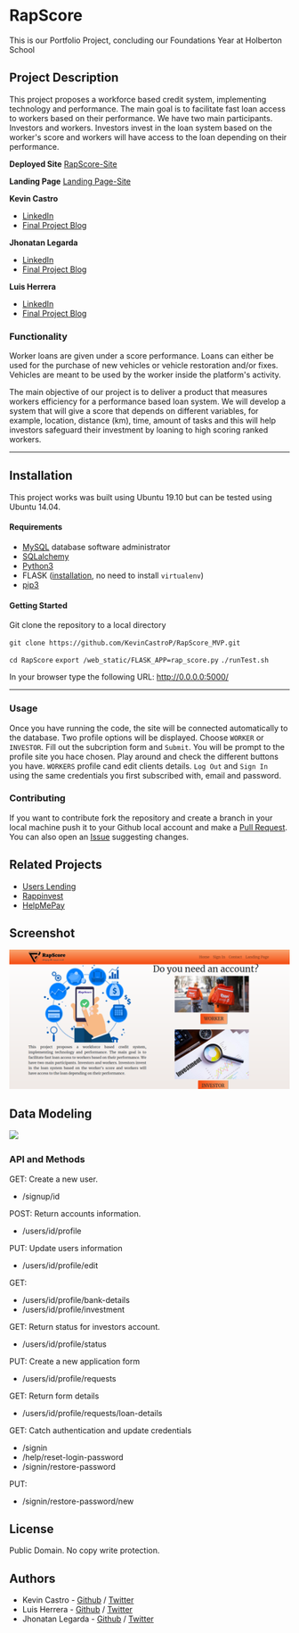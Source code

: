 # RapScore

This is our Portfolio Project, concluding our Foundations Year at Holberton School

## Project Description

This project proposes a workforce based credit system, implementing technology and performance. The main goal is to facilitate fast loan access to workers based on their performance. We have two main participants. Investors and workers. Investors invest in the loan system based on the worker's score and workers will have access to the loan depending on their performance.

**Deployed Site**
[RapScore-Site](http://rapscore.glitch.me/home)

**Landing Page**
[Landing Page-Site](https://mixed-oasis-caterpillar.glitch.me/)

**Kevin Castro**
- [LinkedIn](https://www.linkedin.com/in/kevin-castro-a46996193/)
- [Final Project Blog](https://www.linkedin.com/posts/kevin-castro-a46996193_rapscore-final-project-activity-6681644008369872897-jvvp)

**Jhonatan Legarda**
- [LinkedIn](https://www.linkedin.com/in/jhonatan-legarda-3799a5193/)
- [Final Project Blog](https://medium.com/@stevencruz.300008/construction-of-the-rapscore-project-c24efb197a69)

**Luis Herrera**
- [LinkedIn](https://www.linkedin.com/in/lh1008/?locale=en_US)
- [Final Project Blog](https://medium.com/@lh1008/it-all-started-in-rapscore-a7923a840d82)

### Functionality

Worker loans are given under a score performance. Loans can either be used for the purchase of new vehicles or vehicle restoration and/or fixes. Vehicles are meant to be used by the worker inside the platform's activity.

The main objective of our project is to deliver a product that measures workers efficiency for a performance based loan system. We will develop a system that will give a score that depends on different variables, for example, location, distance (km), time, amount of tasks and this will help investors safeguard their investment by loaning to high scoring ranked workers.

---

## Installation

This project works was built using Ubuntu 19.10 but can be tested using Ubuntu 14.04. 

#### Requirements

- [MySQL](https://www.digitalocean.com/community/tutorials/how-to-install-mysql-on-ubuntu-18-04) database software administrator
- [SQLalchemy](https://docs.sqlalchemy.org/en/13/intro.html#installation)
- [Python3](https://docs.python-guide.org/starting/install3/linux/)
- FLASK ([installation](https://flask.palletsprojects.com/en/1.1.x/installation/#install-flask), no need to install `virtualenv`)
- [pip3](https://askubuntu.com/questions/778052/installing-pip3-for-python3-on-ubuntu-16-04-lts-using-a-proxy)

#### Getting Started

Git clone the repository to a local directory

`git clone https://github.com/KevinCastroP/RapScore_MVP.git`

`cd RapScore`
`export /web_static/FLASK_APP=rap_score.py`
`./runTest.sh`

In your browser type the following URL: http://0.0.0.0:5000/

---

### Usage

Once you have running the code, the site will be connected automatically to the database. Two profile options will be displayed. Choose `WORKER` or `INVESTOR`. Fill out the subcription form and `Submit`. You will be prompt to the profile site you hace chosen. Play around and check the different buttons you have. `WORKERS` profile cand edit clients details. `Log Out` and `Sign In` using the same credentials you first subscribed with, email and password. 

### Contributing

If you want to contribute fork the repository and create a branch in your local machine push it to your Github local account and make a [Pull Request](https://github.com/KevinCastroP/RapScore_MVP/pulls). You can also open an [Issue](https://github.com/KevinCastroP/RapScore_MVP/issues) suggesting changes.

## Related Projects

- [Users Lending](https://github.com/cybernuki/Users-Lending-Back)
- [Rappinvest](https://github.com/AlejandroArbelaez21/final_project)
- [HelpMePay](https://github.com/mateo-a/HelpMePay)

## Screenshot

![](web_static/static/images/screenshot.png)

## Data Modeling

![](web_static/static/images/modelo_entidad_relacionDB.png)

### API and Methods
 
GET: Create a new user.
* /signup/id

POST: Return accounts information.
* /users/id/profile

PUT: Update users information
* /users/id/profile/edit

GET:
* /users/id/profile/bank-details
* /users/id/profile/investment

GET: Return status for investors account.
* /users/id/profile/status

PUT: Create a new application form
* /users/id/profile/requests

GET: Return form details
* /users/id/profile/requests/loan-details

GET: Catch authentication and update credentials
* /signin
* /help/reset-login-password
* /signin/restore-password

PUT:
* /signin/restore-password/new

## License

Public Domain. No copy write protection.

## Authors
* Kevin Castro - [Github](https://github.com/KevinCastroP) / [Twitter](https://twitter.com/ccali_k)  
* Luis Herrera - [Github](https://github.com/lh1008) / [Twitter](https://twitter.com/lh1008)
* Jhonatan Legarda - [Github](https://github.com/steven-cruz) / [Twitter](https://twitter.com/JhonatanLegarda)